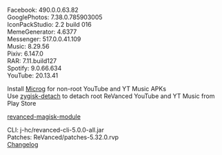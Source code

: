 Facebook: 490.0.0.63.82  
GooglePhotos: 7.38.0.785903005  
IconPackStudio: 2.2 build 016  
MemeGenerator: 4.6377  
Messenger: 517.0.0.41.109  
Music: 8.29.56  
Pixiv: 6.147.0  
RAR: 7.11.build127  
Spotify: 9.0.66.634  
YouTube: 20.13.41  

Install [Microg](https://github.com/ReVanced/GmsCore/releases) for non-root YouTube and YT Music APKs  
Use [zygisk-detach](https://github.com/j-hc/zygisk-detach) to detach root ReVanced YouTube and YT Music from Play Store  

[revanced-magisk-module](https://github.com/j-hc/revanced-magisk-module)
  
CLI: j-hc/revanced-cli-5.0.0-all.jar  
Patches: ReVanced/patches-5.32.0.rvp  
[Changelog](https://github.com/ReVanced/revanced-patches/releases/tag/v5.32.0)  
